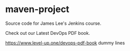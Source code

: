 # maven-project
Source code for James Lee's Jenkins course.

Check out our Latest DevOps PDF book.

https://www.level-up.one/devops-pdf-book
dummy lines
